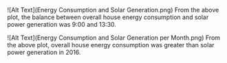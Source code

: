 ![Alt Text](Energy Consumption and Solar Generation.png)
From the above plot, the balance between overall house energy consumption and solar power generation was 9:00 and 13:30.

![Alt Text](Energy Consumption and Solar Generation per Month.png)
From the above plot, overall house energy consumption was greater than solar power generation in 2016.


